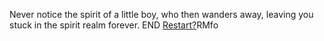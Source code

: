 Never notice the spirit of a little boy, who then wanders away, leaving you stuck in the spirit realm forever.
END
[Restart?](../home.md)RMfo
